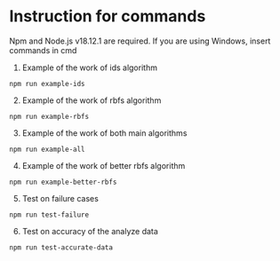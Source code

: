 # Instruction for commands
Npm and Node.js v18.12.1 are required. If you are using Windows, insert commands in cmd
1. Example of the work of ids algorithm
```
npm run example-ids
````
2. Example of the work of rbfs algorithm
```
npm run example-rbfs
````
3. Example of the work of both main algorithms
```
npm run example-all
````
4. Example of the work of better rbfs algorithm
```
npm run example-better-rbfs
````
5. Test on failure cases
```
npm run test-failure
````
6. Test on accuracy of the analyze data
```
npm run test-accurate-data
````
